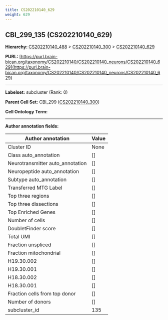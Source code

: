 ```yaml
---
title: CS202210140_629
weight: 629
---
```

## CBI_299_135 (CS202210140_629)
<b>Hierarchy: </b>
[CS202210140_488](../CS202210140_488) >
[CS202210140_300](../CS202210140_300) >
[CS202210140_629](../CS202210140_629)

**PURL:** [https://purl.brain-bican.org/taxonomy/CS202210140/CS202210140_neurons/CS202210140_629](https://purl.brain-bican.org/taxonomy/CS202210140/CS202210140_neurons/CS202210140_629)

---


**Labelset:** subcluster (Rank: 0)

**Parent Cell Set:** CBI_299 ([CS202210140_300](../CS202210140_300))



**Cell Ontology Term:** 

[MARKER GENES.]: #


---

[TRANSFERRED ANNOTATIONS.]: #


[AUTHOR ANNOTATION FIELDS.]: #


**Author annotation fields:**

| Author annotation | Value |
|-------------------|-------|
|Cluster ID|None|
|Class auto_annotation|[]|
|Neurotransmitter auto_annotation|[]|
|Neuropeptide auto_annotation|[]|
|Subtype auto_annotation|[]|
|Transferred MTG Label|[]|
|Top three regions|[]|
|Top three dissections|[]|
|Top Enriched Genes|[]|
|Number of cells|[]|
|DoubletFinder score|[]|
|Total UMI|[]|
|Fraction unspliced|[]|
|Fraction mitochondrial|[]|
|H19.30.002|[]|
|H19.30.001|[]|
|H18.30.002|[]|
|H18.30.001|[]|
|Fraction cells from top donor|[]|
|Number of donors|[]|
|subcluster_id|135|
